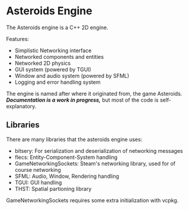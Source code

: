 # Asteroids Engine

The Asteroids engine is a C++ 2D engine.

Features:
  * Simplistic Networking interface
  * Networked components and entities
  * Networked 2D physics
  * GUI system (powered by TGUI)
  * Window and audio system (powered by SFML)
  * Logging and error handling system

The engine is named after where it originated from, the game Asteroids. 
_**Documentation is a work in progress,**_ but most of the code is self-explanatory.
  
## Libraries

There are many libraries that the asteroids engine uses:
  * bitsery: For serialization and deserialization of networking messages
  * flecs: Entity-Component-System handling
  * GameNetworkingSockets: Steam's networking library, used for of course networking
  * SFML: Audio, Window, Rendering handling
  * TGUI: GUI handling
  * THST: Spatial partioning library

GameNetworkingSockets requires some extra initialization with vcpkg.
